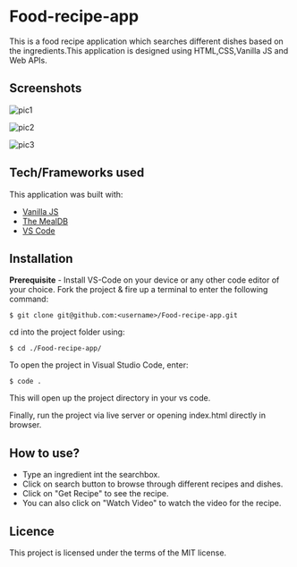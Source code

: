 # Food-recipe-app
This is a food recipe application which searches different dishes based on the ingredients.This application is designed using HTML,CSS,Vanilla JS and Web APIs.


<h2>Screenshots</h2>

![pic1](https://user-images.githubusercontent.com/65944388/123517714-35d2bb80-d6c0-11eb-8ad0-313422c563c2.PNG)


![pic2](https://user-images.githubusercontent.com/65944388/123517720-3ec38d00-d6c0-11eb-88c6-34d8db42a384.PNG)


![pic3](https://user-images.githubusercontent.com/65944388/123517725-45520480-d6c0-11eb-9ec6-261049411344.PNG)



## Tech/Frameworks used
This application was built with:

- [Vanilla JS](https://developer.mozilla.org/en-US/docs/Web/JavaScript)
- [The MealDB](https://www.themealdb.com/api.php)
- [VS Code](https://code.visualstudio.com/docs)



## Installation

**Prerequisite** - Install VS-Code on your device or any other code editor of your choice.
Fork the project & fire up a terminal to enter the following command:
```
$ git clone git@github.com:<username>/Food-recipe-app.git

```
cd into the project folder using:
```
$ cd ./Food-recipe-app/
```
To open the project in Visual Studio Code, enter:
```
$ code .
```
This will open up the project directory in your vs code.

Finally, run the project via live server or opening index.html directly in browser.



## How to use?

- Type an ingredient int the searchbox.
- Click on search button to browse through different recipes and dishes.
- Click on "Get Recipe" to see the recipe.
- You can also click on "Watch Video" to watch the video for the recipe.


## Licence

This project is licensed under the terms of the MIT license.

